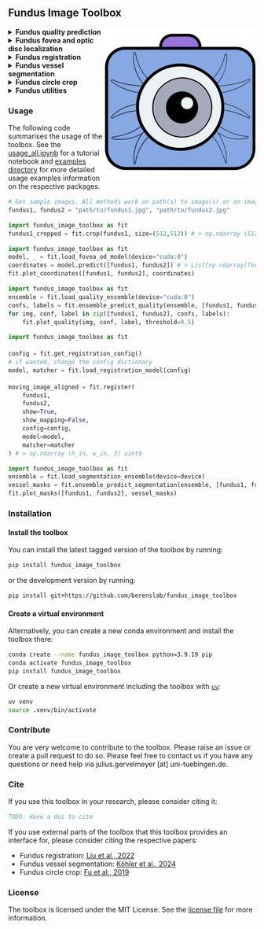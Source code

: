 ## Fundus Image Toolbox

<img src="icon.svg" alt="Logo" align="right">

<!-- <p style="font-size:3em;">Fundus Image Toolbox</p> -->

<details>
<summary><b>Fundus quality prediction</b></summary>
A quality prediction model for fundus images (gradeable vs. ungradeable) based on an ensemble of 10 models (ResNets and EfficientNets) trained on DeepDRiD and DrimDB data. Can be just used for prediction or retrained. 
<br><a href="./1_read_more/Readmore_quality_prediction.md">Read more</a>. <br>

<img src="./fundus_image_toolbox/quality_prediction/ex.png" alt="Example image" width="800"/>
</details>

<details>
<summary><b>Fundus fovea and optic disc localization</b></summary>
A model to predict the center coordinates of the fovea and the optic disc in fundus images based on a multi-task EfficientNet trained on ADAM, REFUGE and IDRID datasets. Can be just used for prediction or retrained. <br><a href="./1_read_more/Readmore_fovea_od_localization.md">Read more</a>. <br>

<img src="./fundus_image_toolbox/fovea_od_localization/ex1.png" alt="Example image" width="800"/>
<br>Example predictions from the external dataset "DeepDRiD".
</details>

<details>
<summary><b>Fundus registration</b></summary>
Align a fundus photograph to another fundus photograph from the same eye using SuperRetina (<a href="https://arxiv.org/abs/2207.07932">Liu et al., 2022</a>). Image registration also goes by the terms image alignment and image matching. <br><a href="./1_read_more/Readmore_registration.md">Read more</a>. <br>

<img src="./fundus_image_toolbox/registration/image2.png" alt="Example image" width="800"/>
</details>

<details>
<summary><b>Fundus vessel segmentation</b></summary>
Segment the blood vessels in a fundus image using an ensemble of FR-U-Nets trained on the FIVES dataset (<a href="https://openreview.net/forum?id=DDHRGHfwji">Köhler et al., 2024</a>). <br><a href="./1_read_more/Readmore_vessel_segmentation.md">Read more</a>. <br>

<img src="./fundus_image_toolbox/vessel_segmentation/exs.png" alt="Example image" width="800"/>


</details>

<details>
<summary><b>Fundus circle crop</b></summary>
Fastly crop fundus images to a circle and center it (<a href="http://dx.doi.org/10.1007/978-3-030-32239-7_6">Fu et al., 2019</a>).
<br><a href="./1_read_more/Readmore_circle_crop.md">Read more</a>. <br>

<img src="./fundus_image_toolbox/circle_crop/ex.png" alt="Example image" width="500"/>
</details>

<details>
<summary><b>Fundus utilities</b></summary>
A collection of additional utilities that can come in handy when working with fundus images.<br><a href="./1_read_more/Readmore_utilities.md">Read more</a>. <br>

- ImageTorchUtils: Image manipulation based on Pytorch tensors.
- Balancing: A script to balance a torch dataset by both oversampling the minority class and undersampling the majority class from [imbalanced-dataset-sampler](https://github.com/ufoym/imbalanced-dataset-sampler/).
- Fundus transforms: A collection of torchvision data augmentation transforms to apply to fundus images adapted from [pytorch-classification](https://github.com/YijinHuang/pytorch-classification/blob/master/data/transforms.py).
- Get pixel mean std: A script to calculate the mean and standard deviation of the pixel values of a dataset by channel.
- Get efficientnet resnet: Getter for torchvision models with efficientnet and resnet architectures initialized with ImageNet weights.
- Lr scheduler: Get a pytorch learning rate scheduler (plus a warmup scheduler) for a given optimizer: OneCycleLR, CosineAnnealingLR, CosineAnnealingWarmRestarts.
- Multilevel 3-way split: Split a pandas dataframe into train, validation and test splits with the options to split by group (i.e. keep groups together) and stratify by label. Wrapper for [multi_level_split](https://github.com/lmkoch/multi-level-split/).
- Seed everything: Set seed for reproducibility in python, numpy and torch.
</details>

<!-- <br>
<p style="font-size:1.5em;"><b>Usage</b></p> -->
### Usage

The following code summarises the usage of the toolbox. See the [usage_all.ipynb](./0_example_usage/usage_all.ipynb) for a tutorial notebook and [examples directory](./0_example_usage/) for more detailed usage examples information on the respective packages.
```python
# Get sample images. All methods work on path(s) to image(s) or on image(s) as numpy arrays, tensors or PIL images.
fundus1, fundus2 = "path/to/fundus1.jpg", "path/to/fundus2.jpg"
```

```python
import fundus_image_toolbox as fit
fundus1_cropped = fit.crop(fundus1, size=(512,512)) # > np.ndarray (512, 512, 3) uint8
```

```python
import fundus_image_toolbox as fit
model, _ = fit.load_fovea_od_model(device="cuda:0")
coordinates = model.predict([fundus1, fundus2]) # > List[np.ndarray[fovea_x,fovea_y,od_x,od_y], ...]
fit.plot_coordinates([fundus1, fundus2], coordinates)
```

```python
import fundus_image_toolbox as fit
ensemble = fit.load_quality_ensemble(device="cuda:0")
confs, labels = fit.ensemble_predict_quality(ensemble, [fundus1, fundus2], threshold=0.5) # > np.ndarray[conf1, conf2], np.ndarray[label1, label2]
for img, conf, label in zip([fundus1, fundus2], confs, labels):
    fit.plot_quality(img, conf, label, threshold=0.5)
```

```python
import fundus_image_toolbox as fit

config = fit.get_registration_config()
# if wanted, change the config dictionary
model, matcher = fit.load_registration_model(config)

moving_image_aligned = fit.register(
    fundus1, 
    fundus2, 
    show=True, 
    show_mapping=False, 
    config=config, 
    model=model, 
    matcher=matcher
) # > np.ndarray (h_in, w_in, 3) uint8
```

```python
import fundus_image_toolbox as fit
ensemble = fit.load_segmentation_ensemble(device=device)
vessel_masks = fit.ensemble_predict_segmentation(ensemble, [fundus1, fundus2], threshold=0.5, size=(512, 512)) # > np.ndarray[np.ndarray[h_in, w_in], ...] float64
fit.plot_masks([fundus1, fundus2], vessel_masks)
```

<!-- <br>
<p style="font-size:1.5em;"><b>Installation</b></p> -->
### Installation

#### Install the toolbox <br>

You can install the latest tagged version of the toolbox by running:

```bash
pip install fundus_image_toolbox
```

or the development version by running:

```bash
pip install git+https://github.com/berenslab/fundus_image_toolbox
```

#### Create a virtual environment <br>
Alternatively, you can create a new conda environment and install the toolbox there:
```bash
conda create --name fundus_image_toolbox python=3.9.19 pip
conda activate fundus_image_toolbox
pip install fundus_image_toolbox
```
Or create a new virtual environment including the toolbox with [`uv`](https://docs.astral.sh/uv/getting-started/installation/):<br>
```bash
uv venv
source .venv/bin/activate
```

### Contribute
You are very welcome to contribute to the toolbox. Please raise an issue or create a pull request to do so. Please feel free to contact us if you have any questions or need help via julius.gervelmeyer [at] uni-tuebingen.de.

<!-- <br>
<p style="font-size:1.5em;"><b>Cite</b></p> -->
### Cite

If you use this toolbox in your research, please consider citing it:
```bibtex
TODO: Have a doi to cite
```

If you use external parts of the toolbox that this toolbox provides an interface for, please consider citing the respective papers:
- Fundus registration: [Liu et al., 2022](https://arxiv.org/abs/2207.07932)
- Fundus vessel segmentation: [Köhler et al., 2024](https://openreview.net/forum?id=DDHRGHfwji)
- Fundus circle crop: [Fu et al., 2019](http://dx.doi.org/10.1007/978-3-030-32239-7_6)
    <!-- - [Müller et al., 2023](https://zenodo.org/records/10630386) -->
    <!-- -  -->

<!-- <br>
<p style="font-size:1.5em;"><b>License</b></p> -->
### License

The toolbox is licensed under the MIT License. See the [license file](./LICENSE) for more information. <!-- As external packages are used, please check the respective licenses. That includes [fundus_vessel_segmentation](fundus_vessel_segmentation).-->


